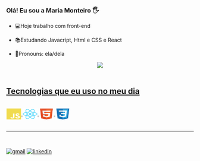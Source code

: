 ### Olá! Eu sou a Maria Monteiro 🖐️

- 💻Hoje trabalho com front-end

- 📚Estudando Javacript, Html e CSS e React

- 🙂Pronouns: ela/dela

<div align="center">
  <a href="https://github.com/mariaamonteiro2">
   <img height="180em" src="https://github-readme-stats.vercel.app/api?username=mariaamonteiro2&show_icons=true&theme=dracula&include_all_commits=true&count_private=true"/>
</div>

<br>
  
## Tecnologias que eu uso no meu dia
  
<div style="display: inline_block"><br>
  <img align="center" alt="javascript" height="30" width="40" src="https://raw.githubusercontent.com/devicons/devicon/master/icons/javascript/javascript-plain.svg">
  <img align="center" alt="react" height="30" width="40" src="https://raw.githubusercontent.com/devicons/devicon/master/icons/react/react-original.svg">
  <img align="center" alt="HTML" height="30" width="40" src="https://raw.githubusercontent.com/devicons/devicon/master/icons/html5/html5-original.svg">
  <img align="center" alt="CSS" height="30" width="40" src="https://raw.githubusercontent.com/devicons/devicon/master/icons/css3/css3-original.svg">
</div>

<br>
<hr>
<br>

[![gmail](https://img.shields.io/badge/Gmail-D14836?style=for-the-badge&logo=gmail&logoColor=white)](https://mail.google.com/mail/u/0/#search)
[![linkedin](https://img.shields.io/badge/LinkedIn-0077B5?style=for-the-badge&logo=linkedin&logoColor=white)](https://linkedin.com/in/maria-clara-monteiro-gonzaga-78a765248/)
